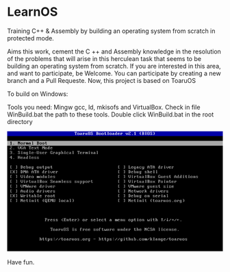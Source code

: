 # LearnOS
Training C++ & Assembly by building an operating system from scratch in protected mode.

Aims this work, cement the C ++ and Assembly knowledge in the resolution of the problems that 
will arise in this herculean task that seems to be building an operating system from scratch. 
If you are interested in this area, and want to participate, be Welcome. 
You can participate by creating a new branch and a Pull Requeste.
Now, this project is based on ToaruOS 

To build on Windows: 

Tools you need: Mingw gcc, ld, mkisofs and VirtualBox.
Check in file WinBuild.bat the path to these tools.
Double click WinBuild.bat in the root directory
    
![Screenshot](images/BootLoader.png)   
    
Have fun.

